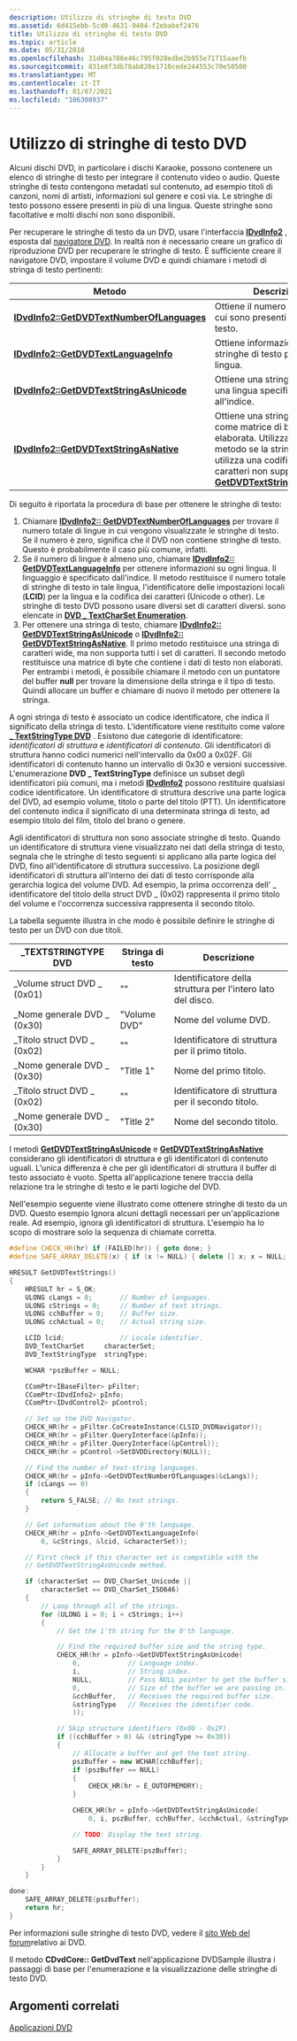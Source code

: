 ```yaml
---
description: Utilizzo di stringhe di testo DVD
ms.assetid: 6d415ebb-5cd0-4631-9404-f2ebabef2476
title: Utilizzo di stringhe di testo DVD
ms.topic: article
ms.date: 05/31/2018
ms.openlocfilehash: 31d04a786e46c795f028edbe2b955e71715aaefb
ms.sourcegitcommit: 831e8f3db78ab820e1710cede244553c70e50500
ms.translationtype: MT
ms.contentlocale: it-IT
ms.lasthandoff: 01/07/2021
ms.locfileid: "106308937"
---
```

# <a name="working-with-dvd-text-strings"></a>Utilizzo di stringhe di testo DVD

Alcuni dischi DVD, in particolare i dischi Karaoke, possono contenere un elenco di stringhe di testo per integrare il contenuto video o audio. Queste stringhe di testo contengono metadati sul contenuto, ad esempio titoli di canzoni, nomi di artisti, informazioni sul genere e così via. Le stringhe di testo possono essere presenti in più di una lingua. Queste stringhe sono facoltative e molti dischi non sono disponibili.

Per recuperare le stringhe di testo da un DVD, usare l'interfaccia [**IDvdInfo2**](/windows/desktop/api/Strmif/nn-strmif-idvdinfo2) , esposta dal [navigatore DVD](dvd-navigator-filter.md). In realtà non è necessario creare un grafico di riproduzione DVD per recuperare le stringhe di testo. È sufficiente creare il navigatore DVD, impostare il volume DVD e quindi chiamare i metodi di stringa di testo pertinenti:



| Metodo                                                                                  | Descrizione                                                                                                                                                                                     |
|-----------------------------------------------------------------------------------------|-------------------------------------------------------------------------------------------------------------------------------------------------------------------------------------------------|
| [**IDvdInfo2::GetDVDTextNumberOfLanguages**](/windows/desktop/api/Strmif/nf-strmif-idvdinfo2-getdvdtextnumberoflanguages) | Ottiene il numero di lingue per cui sono presenti stringhe di testo.                                                                                                                                  |
| [**IDvdInfo2::GetDVDTextLanguageInfo**](/windows/desktop/api/Strmif/nf-strmif-idvdinfo2-getdvdtextlanguageinfo)           | Ottiene informazioni sulle stringhe di testo per una lingua.                                                                                                                                       |
| [**IDvdInfo2::GetDVDTextStringAsUnicode**](/windows/desktop/api/Strmif/nf-strmif-idvdinfo2-getdvdtextstringasunicode)     | Ottiene una stringa di testo per una lingua specificata, in base all'indice.                                                                                                                                          |
| [**IDvdInfo2::GetDVDTextStringAsNative**](/windows/desktop/api/Strmif/nf-strmif-idvdinfo2-getdvdtextstringasnative)       | Ottiene una stringa di testo come matrice di byte non elaborata. Utilizzare questo metodo se la stringa di testo utilizza una codifica dei caratteri non supportata da [**GetDVDTextStringAsUnicode**](/windows/desktop/api/Strmif/nf-strmif-idvdinfo2-getdvdtextstringasunicode). |



 

Di seguito è riportata la procedura di base per ottenere le stringhe di testo:

1.  Chiamare [**IDvdInfo2:: GetDVDTextNumberOfLanguages**](/windows/desktop/api/Strmif/nf-strmif-idvdinfo2-getdvdtextnumberoflanguages) per trovare il numero totale di lingue in cui vengono visualizzate le stringhe di testo. Se il numero è zero, significa che il DVD non contiene stringhe di testo. Questo è probabilmente il caso più comune, infatti.
2.  Se il numero di lingue è almeno uno, chiamare [**IDvdInfo2:: GetDVDTextLanguageInfo**](/windows/desktop/api/Strmif/nf-strmif-idvdinfo2-getdvdtextlanguageinfo) per ottenere informazioni su ogni lingua. Il linguaggio è specificato dall'indice. Il metodo restituisce il numero totale di stringhe di testo in tale lingua, l'identificatore delle impostazioni locali (**LCID**) per la lingua e la codifica dei caratteri (Unicode o other). Le stringhe di testo DVD possono usare diversi set di caratteri diversi. sono elencate in [**DVD \_ TextCharSet Enumeration**](/windows/desktop/api/strmif/ne-strmif-dvd_textcharset).
3.  Per ottenere una stringa di testo, chiamare [**IDvdInfo2:: GetDVDTextStringAsUnicode**](/windows/desktop/api/Strmif/nf-strmif-idvdinfo2-getdvdtextstringasunicode) o [**IDvdInfo2:: GetDVDTextStringAsNative**](/windows/desktop/api/Strmif/nf-strmif-idvdinfo2-getdvdtextstringasnative). Il primo metodo restituisce una stringa di caratteri wide, ma non supporta tutti i set di caratteri. Il secondo metodo restituisce una matrice di byte che contiene i dati di testo non elaborati. Per entrambi i metodi, è possibile chiamare il metodo con un puntatore del buffer **null** per trovare la dimensione della stringa e il tipo di testo. Quindi allocare un buffer e chiamare di nuovo il metodo per ottenere la stringa.

A ogni stringa di testo è associato un codice identificatore, che indica il significato della stringa di testo. L'identificatore viene restituito come valore [**\_ TextStringType DVD**](/windows/desktop/api/strmif/ne-strmif-dvd_textstringtype) . Esistono due categorie di identificatore: *identificatori di struttura* e *identificatori di contenuto*. Gli identificatori di struttura hanno codici numerici nell'intervallo da 0x00 a 0x02F. Gli identificatori di contenuto hanno un intervallo di 0x30 e versioni successive. L'enumerazione **DVD \_ TextStringType** definisce un subset degli identificatori più comuni, ma i metodi [**IDvdInfo2**](/windows/desktop/api/Strmif/nn-strmif-idvdinfo2) possono restituire qualsiasi codice identificatore. Un identificatore di struttura descrive una parte logica del DVD, ad esempio volume, titolo o parte del titolo (PTT). Un identificatore del contenuto indica il significato di una determinata stringa di testo, ad esempio titolo del film, titolo del brano o genere.

Agli identificatori di struttura non sono associate stringhe di testo. Quando un identificatore di struttura viene visualizzato nei dati della stringa di testo, segnala che le stringhe di testo seguenti si applicano alla parte logica del DVD, fino all'identificatore di struttura successivo. La posizione degli identificatori di struttura all'interno dei dati di testo corrisponde alla gerarchia logica del volume DVD. Ad esempio, la prima occorrenza dell' \_ identificatore del titolo della struct DVD \_ (0x02) rappresenta il primo titolo del volume e l'occorrenza successiva rappresenta il secondo titolo.

La tabella seguente illustra in che modo è possibile definire le stringhe di testo per un DVD con due titoli.



| \_TEXTSTRINGTYPE DVD        | Stringa di testo  | Descrizione                                    |
|----------------------------|--------------|------------------------------------------------|
| \_Volume struct DVD \_ (0x01) | ""           | Identificatore della struttura per l'intero lato del disco. |
| \_Nome generale DVD \_ (0x30)  | "Volume DVD" | Nome del volume DVD.                               |
| \_Titolo struct DVD \_ (0x02)  | ""           | Identificatore di struttura per il primo titolo.      |
| \_Nome generale DVD \_ (0x30)  | "Title 1"    | Nome del primo titolo.                       |
| \_Titolo struct DVD \_ (0x02)  | ""           | Identificatore di struttura per il secondo titolo.     |
| \_Nome generale DVD \_ (0x30)  | "Title 2"    | Nome del secondo titolo.                      |



 

I metodi [**GetDVDTextStringAsUnicode**](/windows/desktop/api/Strmif/nf-strmif-idvdinfo2-getdvdtextstringasunicode) e [**GetDVDTextStringAsNative**](/windows/desktop/api/Strmif/nf-strmif-idvdinfo2-getdvdtextstringasnative) considerano gli identificatori di struttura e gli identificatori di contenuto uguali. L'unica differenza è che per gli identificatori di struttura il buffer di testo associato è vuoto. Spetta all'applicazione tenere traccia della relazione tra le stringhe di testo e le parti logiche del DVD.

Nell'esempio seguente viene illustrato come ottenere stringhe di testo da un DVD. Questo esempio Ignora alcuni dettagli necessari per un'applicazione reale. Ad esempio, ignora gli identificatori di struttura. L'esempio ha lo scopo di mostrare solo la sequenza di chiamate corretta.


```C++
#define CHECK_HR(hr) if (FAILED(hr)) { goto done; }
#define SAFE_ARRAY_DELETE(x) { if (x != NULL) { delete [] x; x = NULL; } }

HRESULT GetDVDTextStrings()
{
    HRESULT hr = S_OK;
    ULONG cLangs = 0;       // Number of languages.
    ULONG cStrings = 0;     // Number of text strings.
    ULONG cchBuffer = 0;    // Buffer size.
    ULONG cchActual = 0;    // Actual string size.

    LCID lcid;              // Locale identifier.
    DVD_TextCharSet     characterSet;
    DVD_TextStringType  stringType;

    WCHAR *pszBuffer = NULL;

    CComPtr<IBaseFilter> pFilter;
    CComPtr<IDvdInfo2> pInfo;
    CComPtr<IDvdControl2> pControl;

    // Set up the DVD Navigator.
    CHECK_HR(hr = pFilter.CoCreateInstance(CLSID_DVDNavigator));
    CHECK_HR(hr = pFilter.QueryInterface(&pInfo));
    CHECK_HR(hr = pFilter.QueryInterface(&pControl));
    CHECK_HR(hr = pControl->SetDVDDirectory(NULL));

    // Find the number of text-string languages.
    CHECK_HR(hr = pInfo->GetDVDTextNumberOfLanguages(&cLangs));
    if (cLangs == 0)
    {
        return S_FALSE; // No text strings.
    }

    // Get information about the 0'th language.
    CHECK_HR(hr = pInfo->GetDVDTextLanguageInfo(
        0, &cStrings, &lcid, &characterSet));

    // First check if this character set is compatible with the 
    // GetDVDTextStringAsUnicode method.

    if (characterSet == DVD_CharSet_Unicode || 
        characterSet == DVD_CharSet_ISO646)
    {
        // Loop through all of the strings.
        for (ULONG i = 0; i < cStrings; i++)
        {
            // Get the i'th string for the 0'th language.

            // Find the required buffer size and the string type.
            CHECK_HR(hr = pInfo->GetDVDTextStringAsUnicode(
                0,            // Language index.
                i,            // String index.
                NULL,         // Pass NULL pointer to get the buffer size.
                0,            // Size of the buffer we are passing in.
                &cchBuffer,   // Receives the required buffer size.
                &stringType   // Receives the identifier code.
                ));

            // Skip structure identifiers (0x00 - 0x2F).
            if ((cchBuffer > 0) && (stringType >= 0x30))
            {
                // Allocate a buffer and get the text string.
                pszBuffer = new WCHAR[cchBuffer];
                if (pszBuffer == NULL)
                {
                    CHECK_HR(hr = E_OUTOFMEMORY);
                }

                CHECK_HR(hr = pInfo->GetDVDTextStringAsUnicode(
                    0, i, pszBuffer, cchBuffer, &cchActual, &stringType));

                // TODO: Display the text string.

                SAFE_ARRAY_DELETE(pszBuffer);
            }
        }
    }

done:
    SAFE_ARRAY_DELETE(pszBuffer);
    return hr;
}
```



Per informazioni sulle stringhe di testo DVD, vedere il [sito Web del forum](https://go.microsoft.com/fwlink/?LinkId=8677)relativo ai DVD.

Il metodo **CDvdCore:: GetDvdText** nell'applicazione DVDSample illustra i passaggi di base per l'enumerazione e la visualizzazione delle stringhe di testo DVD.

## <a name="related-topics"></a>Argomenti correlati

<dl> <dt>

[Applicazioni DVD](dvd-applications.md)
</dt> </dl>

 

 



